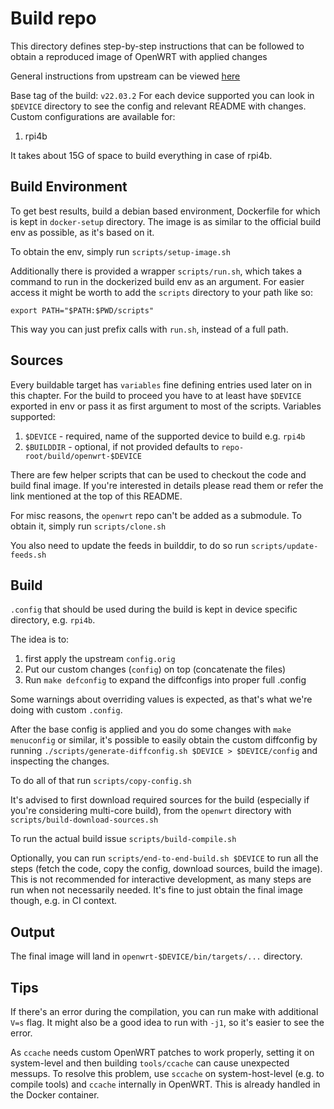 # Build repo

This directory defines step-by-step instructions that can be followed to obtain a reproduced image of OpenWRT with applied changes

General instructions from upstream can be viewed [here](https://openwrt.org/docs/guide-developer/toolchain/use-buildsystem)

Base tag of the build: `v22.03.2`
For each device supported you can look in `$DEVICE` directory to see the config and relevant README with changes.
Custom configurations are available for:

1. rpi4b

It takes about 15G of space to build everything in case of rpi4b.

## Build Environment

To get best results, build a debian based environment, Dockerfile for which is kept in `docker-setup` directory.
The image is as similar to the official build env as possible, as it's based on it.

To obtain the env, simply run `scripts/setup-image.sh`

Additionally there is provided a wrapper `scripts/run.sh`, which takes a command to run in the dockerized build env as an argument.
For easier access it might be worth to add the `scripts` directory to your path like so:

```
export PATH="$PATH:$PWD/scripts"
```

This way you can just prefix calls with `run.sh`, instead of a full path.

## Sources

Every buildable target has `variables` fine defining entries used later on in this chapter.
For the build to proceed you have to at least have `$DEVICE` exported in env or pass it as first argument to most of the scripts.
Variables supported:

1. `$DEVICE` - required, name of the supported device to build e.g. `rpi4b`
2. `$BUILDDIR` - optional, if not provided defaults to `repo-root/build/openwrt-$DEVICE`

There are few helper scripts that can be used to checkout the code and build final image.
If you're interested in details please read them or refer the link mentioned at the top of this README.

For misc reasons, the `openwrt` repo can't be added as a submodule.
To obtain it, simply run `scripts/clone.sh`

You also need to update the feeds in builddir, to do so run `scripts/update-feeds.sh`

## Build

`.config` that should be used during the build is kept in device specific directory, e.g. `rpi4b`.

The idea is to:

1. first apply the upstream `config.orig`
2. Put our custom changes (`config`) on top (concatenate the files)
3. Run `make defconfig` to expand the diffconfigs into proper full .config

Some warnings about overriding values is expected, as that's what we're doing with custom `.config`.

After the base config is applied and you do some changes with `make menuconfig` or similar, it's possible to easily obtain the custom diffconfig by running `./scripts/generate-diffconfig.sh $DEVICE > $DEVICE/config` and inspecting the changes.

To do all of that run `scripts/copy-config.sh`

It's advised to first download required sources for the build (especially if you're considering multi-core build), from the `openwrt` directory with `scripts/build-download-sources.sh`

To run the actual build issue `scripts/build-compile.sh`

Optionally, you can run `scripts/end-to-end-build.sh $DEVICE` to run all the steps (fetch the code, copy the config, download sources, build the image).
This is not recommended for interactive development, as many steps are run when not necessarily needed.
It's fine to just obtain the final image though, e.g. in CI context.

## Output

The final image will land in `openwrt-$DEVICE/bin/targets/...` directory.

## Tips

If there's an error during the compilation, you can run make with additional `V=s` flag.
It might also be a good idea to run with `-j1`, so it's easier to see the error.

As `ccache` needs custom OpenWRT patches to work properly, setting it on system-level and then building `tools/ccache` can cause unexpected messups.
To resolve this problem, use `sccache` on system-host-level (e.g. to compile tools) and `ccache` internally in OpenWRT.
This is already handled in the Docker container.
